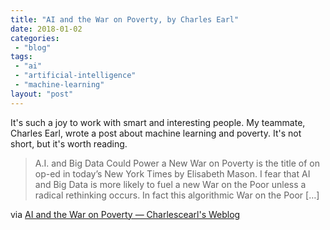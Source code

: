 ```yaml
---
title: "AI and the War on Poverty, by Charles Earl"
date: 2018-01-02
categories: 
 - "blog"
tags: 
 - "ai"
 - "artificial-intelligence"
 - "machine-learning"
layout: "post"
---
```


It's such a joy to work with smart and interesting people. My teammate,  Charles Earl, wrote a post about machine learning and poverty. It's not short, but it's worth reading.

> A.I. and Big Data Could Power a New War on Poverty is the title of on op-ed in today’s New York Times by Elisabeth Mason. I fear that AI and Big Data is more likely to fuel a new War on the Poor unless a radical rethinking occurs. In fact this algorithmic War on the Poor […]


via [AI and the War on Poverty — Charlescearl's Weblog](http://charlesearl.blog/2018/01/02/ai-and-the-war-on-poverty/)
